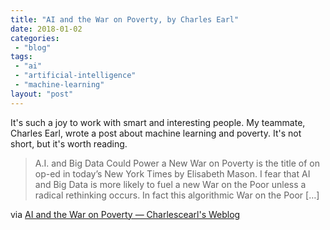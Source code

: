 ```yaml
---
title: "AI and the War on Poverty, by Charles Earl"
date: 2018-01-02
categories: 
 - "blog"
tags: 
 - "ai"
 - "artificial-intelligence"
 - "machine-learning"
layout: "post"
---
```


It's such a joy to work with smart and interesting people. My teammate,  Charles Earl, wrote a post about machine learning and poverty. It's not short, but it's worth reading.

> A.I. and Big Data Could Power a New War on Poverty is the title of on op-ed in today’s New York Times by Elisabeth Mason. I fear that AI and Big Data is more likely to fuel a new War on the Poor unless a radical rethinking occurs. In fact this algorithmic War on the Poor […]


via [AI and the War on Poverty — Charlescearl's Weblog](http://charlesearl.blog/2018/01/02/ai-and-the-war-on-poverty/)
